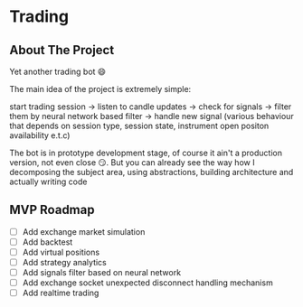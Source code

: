 # Trading

<!-- ABOUT THE PROJECT -->
## About The Project
Yet another trading bot 😄

The main idea of the project is extremely simple:  

start trading session -> listen to candle updates -> check for signals -> filter them by neural network based filter 
-> handle new signal (various behaviour that depends on session type, session state, instrument open positon availability e.t.c)

The bot is in prototype development stage, of course it ain't a production version, not even close 😏.
But you can already see the way how I decomposing the subject area, using abstractions, building architecture and actually writing code


<!-- ROADMAP -->
## MVP Roadmap

- [ ] Add exchange market simulation
- [ ] Add backtest
- [ ] Add virtual positions
- [ ] Add strategy analytics
- [ ] Add signals filter based on neural network
- [ ] Add exchange socket unexpected disconnect handling mechanism
- [ ] Add realtime trading
